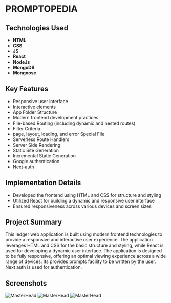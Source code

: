 # PROMPTOPEDIA

## Technologies Used
- **HTML**
- **CSS**
- **JS**
- **React**
- **NodeJs**
- **MongoDB**
- **Mongoose**


## Key Features
- Responsive user interface
- Interactive elements
- App Folder Structure
- Modern frontend development practices
- File-based Routing (including dynamic and nested routes)
- Filter Criteria
- page, layout, loading, and error Special File
- Serverless Route Handlers
- Server Side Rendering
- Static Site Generation
- Incremental Static Generation
- Google authentication
- Next-auth

## Implementation Details
- Developed the frontend using HTML and CSS for structure and styling
- Utilized React for building a dynamic and responsive user interface
- Ensured responsiveness across various devices and screen sizes

## Project Summary
This ledger web application is built using modern frontend technologies to provide a responsive and interactive user experience. The application leverages HTML and CSS for the basic structure and styling, while React is used for developing a dynamic user interface. The application is designed to be fully responsive, offering an optimal viewing experience across a wide range of devices. Its provides prompts facility to be written by the user. Next auth is used for authentication.

## Screenshots
<img src="https://drive.google.com/uc?export=view&id=1lrPbKdlzA_EHVZv72h80TJaOd_J88-vc" alt="MasterHead">
<img src="https://drive.google.com/uc?export=view&id=1eaNOq7F3iDKoUQm_bj4qkzq4jCzPxv7l" alt="MasterHead">
<img src="https://drive.google.com/uc?export=view&id=1ZQY9WDarUaabiYhZoXvlalpZJveydaQJ" alt="MasterHead">
